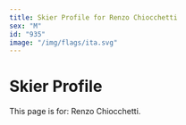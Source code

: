 ```yaml
---
title: Skier Profile for Renzo Chiocchetti
sex: "M"
id: "935"
image: "/img/flags/ita.svg" 
---
```


# Skier Profile

This page is for: Renzo Chiocchetti.
    